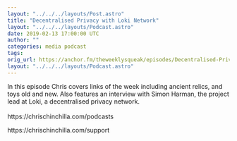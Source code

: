 ```yaml
---
layout: "../../../layouts/Post.astro"
title: "Decentralised Privacy with Loki Network"
layout: "../../../layouts/Podcast.astro"
date: 2019-02-13 17:00:00 UTC
author: ""
categories: media podcast
tags:
orig_url: https://anchor.fm/theweeklysqueak/episodes/Decentralised-Privacy-with-Loki-Network-e36f94
layout: "../../../layouts/Podcast.astro"
---
```

<p>In this episode Chris covers links of the week including ancient relics, and toys old and new. Also features an interview with Simon Harman, the project lead at Loki, a decentralised privacy network.<br>
<br>
https://chrischinchilla.com/podcasts</p>
<p>https://chrischinchilla.com/support</p>